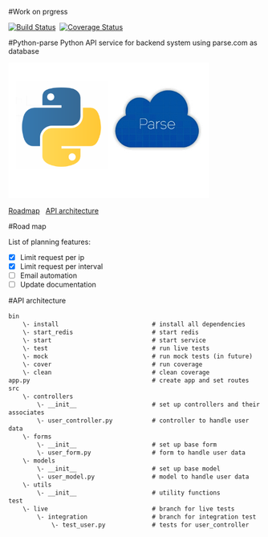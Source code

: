 #Work on prgress

[![Build Status](https://travis-ci.org/nghiattran/python-parse.svg?branch=master)](https://travis-ci.org/nghiattran/python-parse)&nbsp;&nbsp;[![Coverage Status](https://coveralls.io/repos/nghiattran/python-parse/badge.svg?branch=master&service=github)](https://coveralls.io/github/nghiattran/python-parse?branch=master)

#Python-parse
    Python API service for backend system using parse.com as database

[![image](python-parse.png)](https://github.com/nghiattran/python-parse)

[Roadmap](https://github.com/nghiattran/python-parse#road-map)&nbsp;&nbsp;&nbsp;[API architecture](https://github.com/nghiattran/python-parse/tree/master#api-architecture)

#Road map

List of planning features:

- [x] Limit request per ip
- [x] Limit request per interval
- [ ] Email automation
- [ ] Update documentation

#API architecture

    bin
        \- install                          # install all dependencies
        \- start_redis                      # start redis
        \- start                            # start service   
        \- test                             # run live tests
        \- mock                             # run mock tests (in future)
        \- cover                            # run coverage
        \- clean                            # clean coverage
    app.py                                  # create app and set routes
    src
        \- controllers                      
            \- __init__                     # set up controllers and their associates
            \- user_controller.py           # controller to handle user data
        \- forms
            \- __init__                     # set up base form
            \- user_form.py                 # form to handle user data
        \- models
            \- __init__                     # set up base model
            \- user_model.py                # model to handle user data
        \- utils
            \- __init__                     # utility functions
    test
        \- live                             # branch for live tests
            \- integration                  # branch for integration test
                \- test_user.py             # tests for user_controller
        